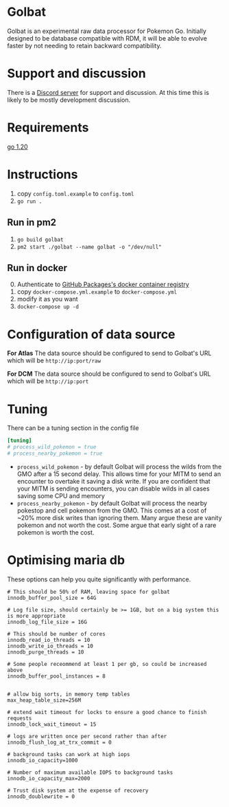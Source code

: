 # Golbat

Golbat is an experimental raw data processor for Pokemon Go.
Initially designed to be database compatible with RDM, it will
be able to evolve faster by not needing to retain backward
compatibility.

# Support and discussion

There is a [Discord server](https://discord.gg/Vjze47qchG) for support and discussion.
At this time this is likely to be mostly development discussion.

# Requirements

[go 1.20](https://go.dev/doc/install)

# Instructions

1. copy `config.toml.example` to `config.toml`
2. `go run .`

## Run in pm2

1. `go build golbat`
2. `pm2 start ./golbat --name golbat -o "/dev/null"`

## Run in docker

0. Authenticate to [GitHub Packages's docker container registry](https://docs.github.com/en/packages/working-with-a-github-packages-registry/working-with-the-container-registry)
1. copy `docker-compose.yml.example` to `docker-compose.yml`
2. modify it as you want
3. `docker-compose up -d`

# Configuration of data source

**For Atlas**
The data source should be configured to send to Golbat's 
URL which will be `http://ip:port/raw`

**For DCM**
The data source should be configured to send to Golbat's 
URL which will be `http://ip:port`

# Tuning

There can be a tuning section in the config file

```toml
[tuning]
# process_wild_pokemon = true
# process_nearby_pokemon = true
```

* `process_wild_pokemon` - by default Golbat will process the wilds from the GMO after a 15 second
delay. This allows time for your MITM to send an encounter to overtake it saving a disk write. If
you are confident that your MITM is sending encounters, you can disable wilds in all cases
saving some CPU and memory
* `process_nearby_pokemon` - by default Golbat will process the nearby pokestop and cell pokemon from the GMO.
This comes at a cost of ~20% more disk writes than ignoring them.  Many argue these are vanity
pokemon and not worth the cost.  Some argue that early sight of a rare pokemon is worth the cost.

# Optimising maria db

These options can help you quite significantly with performance.

```
# This should be 50% of RAM, leaving space for golbat
innodb_buffer_pool_size = 64G

# Log file size, should certainly be >= 1GB, but on a big system this is more appropriate
innodb_log_file_size = 16G

# This should be number of cores
innodb_read_io_threads = 10
innodb_write_io_threads = 10
innodb_purge_threads = 10

# Some people receommend at least 1 per gb, so could be increased above
innodb_buffer_pool_instances = 8


# allow big sorts, in memory temp tables
max_heap_table_size=256M

# extend wait timeout for locks to ensure a good chance to finish requests
innodb_lock_wait_timeout = 15

# logs are written once per second rather than after
innodb_flush_log_at_trx_commit = 0

# background tasks can work at high iops
innodb_io_capacity=1000

# Number of maximum available IOPS to background tasks
innodb_io_capacity_max=2000

# Trust disk system at the expense of recovery
innodb_doublewrite = 0
```
